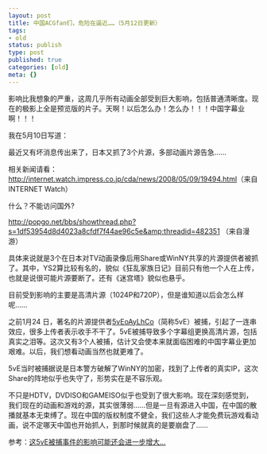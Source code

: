 ```yaml
---
layout: post
title: 中国ACGfan们，危险在逼近……（5月12日更新）
tags:
- old
status: publish
type: post
published: true
categories: [old]
meta: {}
---
```

影响比我想象的严重，这周几乎所有动画全部受到巨大影响，包括普通清晰度。现在的极影上全是预览版的片子。天啊！以后怎么办！怎么办！！！中国字幕业啊！！！

我在5月10日写道：

最近又有坏消息传出来了，日本又抓了3个片源，多部动画片源告急……

相关新闻请看：
<a href="http://internet.watch.impress.co.jp/cda/news/2008/05/09/19494.html">http://internet.watch.impress.co.jp/cda/news/2008/05/09/19494.html</a>（来自INTERNET Watch）

什么？不能访问国外?

<a href="http://popgo.net/bbs/showthread.php?s=1df53954d8d4023a8cfdf7f44ae96c5e&amp;threadid=482351">http://popgo.net/bbs/showthread.php?s=1df53954d8d4023a8cfdf7f44ae96c5e&amp;threadid=482351</a> （来自漫游）

具体来说就是3个在日本对TV动画录像后用Share或WinNY共享的片源提供者被抓了。其中，YS2算比较有名的，貌似《狂乱家族日记》目前只有他一个人在上传，也就是说很可能片源要断了。还有《迷宫塔》貌似也悬乎。

目前受到影响的主要是高清片源（1024P和720P），但是谁知道以后会怎么样呢……

之前1月24 日，著名的片源提供者<a target="_blank" href="http://baike.baidu.com/view/1411640.htm">5vEoAyLhCo</a>（简称5vE）被捕，引起了一连串效应，很多上传者表示收手不干了。5vE被捕导致多个字幕组更换高清片源，包括真实之泪等。这次又有3个人被捕，估计又会使本来就面临困难的中国字幕业更加艰难。以后，我们想看动画当然也就更难了。

5vE当时被捕据说是日本警方破解了WinNY的加密，找到了上传者的真实IP，这次Share的阵地似乎也失守了，形势实在是不容乐观。

不只是HDTV，DVDISO和GAMEISO似乎也受到了很大影响。现在深刻感觉到，我们现在的动画和游戏的源，其实很薄弱……但是一旦有源进入中国，在中国的散播就基本无束缚了。现在中国的版权制度不健全，我们这些人才能免费玩游戏看动画，说不定哪天中国也开始抓人，到那时候就真的是要崩盘了……

参考：<a target="_blank" href="http://www.camoe.cn/bbs/read.php?tid=13204">这5vE被捕事件的影响可能还会进一步增大…</a>
